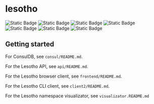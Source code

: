 # lesotho

![Static Badge](https://img.shields.io/badge/go-1.21.5-blue)
![Static Badge](https://img.shields.io/badge/consul-1.18.2-red)
![Static Badge](https://img.shields.io/badge/leveldb-1.0.0-4ca876)
![Static Badge](https://img.shields.io/badge/react-18.2.0-pink)
![Static Badge](https://img.shields.io/badge/flask-3.0-white)
![Static Badge](https://img.shields.io/badge/vue-3.4-green)
![Static Badge](https://img.shields.io/badge/d3.js-7.0-orange)

## Getting started

For ConsulDB, see `consul/README.md`.

For the Lesotho API, see `api/README.md`.

For the Lesotho browser client, see `frontend/README.md`.

For the Lesotho CLI client, see `client2/README.md`.

For the Lesotho namespace visualizator, see `visualizator.README.md`